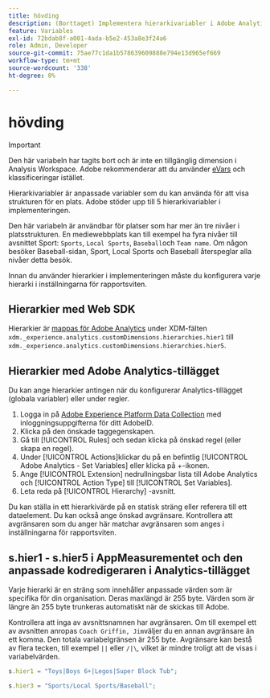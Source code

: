 ```yaml
---
title: hövding
description: (Borttaget) Implementera hierarkivariabler i Adobe Analytics.
feature: Variables
exl-id: 72bdab8f-a001-4ada-b5e2-453a8e3f24a6
role: Admin, Developer
source-git-commit: 75ae77c1da1b578639609888e794e13d965ef669
workflow-type: tm+mt
source-wordcount: '338'
ht-degree: 0%

---
```


# hövding

>[!IMPORTANT]
>
>Den här variabeln har tagits bort och är inte en tillgänglig dimension i Analysis Workspace. Adobe rekommenderar att du använder [eVars](evar.md) och klassificeringar istället.

Hierarkivariabler är anpassade variabler som du kan använda för att visa strukturen för en plats. Adobe stöder upp till 5 hierarkivariabler i implementeringen.

Den här variabeln är användbar för platser som har mer än tre nivåer i platsstrukturen. En mediewebbplats kan till exempel ha fyra nivåer till avsnittet Sport: `Sports`, `Local Sports`, `Baseball`och `Team name`. Om någon besöker Baseball-sidan, Sport, Local Sports och Baseball återspeglar alla nivåer detta besök.

Innan du använder hierarkier i implementeringen måste du konfigurera varje hierarki i inställningarna för rapportsviten.

## Hierarkier med Web SDK

Hierarkier är [mappas för Adobe Analytics](/help/implement/aep-edge/xdm-var-mapping.md) under XDM-fälten `xdm._experience.analytics.customDimensions.hierarchies.hier1` till `xdm._experience.analytics.customDimensions.hierarchies.hier5`.

## Hierarkier med Adobe Analytics-tillägget

Du kan ange hierarkier antingen när du konfigurerar Analytics-tillägget (globala variabler) eller under regler.

1. Logga in på [Adobe Experience Platform Data Collection](https://experience.adobe.com/data-collection) med inloggningsuppgifterna för ditt AdobeID.
2. Klicka på den önskade taggegenskapen.
3. Gå till [!UICONTROL Rules] och sedan klicka på önskad regel (eller skapa en regel).
4. Under [!UICONTROL Actions]klickar du på en befintlig [!UICONTROL Adobe Analytics - Set Variables] eller klicka på +-ikonen.
5. Ange [!UICONTROL Extension] nedrullningsbar lista till Adobe Analytics och [!UICONTROL Action Type] till [!UICONTROL Set Variables].
6. Leta reda på [!UICONTROL Hierarchy] -avsnitt.

Du kan ställa in ett hierarkivärde på en statisk sträng eller referera till ett dataelement. Du kan också ange önskad avgränsare. Kontrollera att avgränsaren som du anger här matchar avgränsaren som anges i inställningarna för rapportsviten.

## s.hier1 - s.hier5 i AppMeasurementet och den anpassade kodredigeraren i Analytics-tillägget

Varje hierarki är en sträng som innehåller anpassade värden som är specifika för din organisation. Deras maxlängd är 255 byte. Värden som är längre än 255 byte trunkeras automatiskt när de skickas till Adobe.

Kontrollera att inga av avsnittsnamnen har avgränsaren. Om till exempel ett av avsnitten anropas `Coach Griffin, Jim`väljer du en annan avgränsare än ett komma. Den totala variabelgränsen är 255 byte. Avgränsare kan bestå av flera tecken, till exempel `||` eller `/|\`, vilket är mindre troligt att de visas i variabelvärden.

```js
s.hier1 = "Toys|Boys 6+|Legos|Super Block Tub";

s.hier3 = "Sports/Local Sports/Baseball";
```
